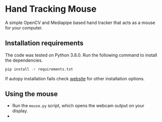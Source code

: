 # Hand Tracking Mouse
A simple OpenCV and Mediapipe based hand tracker that acts as a mouse for your computer.

## Installation requirements
The code was tested on Python 3.8.0. Run the following command to install the dependencies.
```bash
pip install -r requirements.txt
```
If autopy installation fails check [website](https://pypi.org/project/autopy/) for other installation options.

## Using the mouse
- Run the `mouse.py` script, which opens the webcam output on your display.
- 